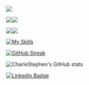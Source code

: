 ![](https://github-profile-summary-cards.vercel.app/api/cards/profile-details?username=charlestephen&theme=github_dark)

![](https://github-profile-summary-cards.vercel.app/api/cards/repos-per-language?username=charlestephen&theme=github_dark)![](https://github-profile-summary-cards.vercel.app/api/cards/most-commit-language?username=charlestephen&theme=github_dark)

![](https://github-profile-summary-cards.vercel.app/api/cards/stats?username=charlestephen&theme=github_dark)![](https://github-profile-summary-cards.vercel.app/api/cards/productive-time?username=charlestephen&theme=github_dark&utcOffset=8)

[![My Skills](https://skillicons.dev/icons?i=ansible,arduino,aws,azure,bash,bsd,bootstrap,cloudflare,coffeescript,css,discord,docker,firebase,gcp,git,github,githubactions,grafana,graphql,go,gitlab,html,instagram,jenkins,js,kubernetes,latex,linux,linkedin,mongodb,mysql,nginx,nodejs,openshift,postgres,postman,powershell,prometheus,py,raspberrypi,redis,stackoverflow,sqlite,vim,vercel,vscode,wordpress,&perline=12)](https://skillicons.dev)

[![GitHub Streak](https://streak-stats.demolab.com/?user=charlestephen&theme=dark&card_widtth800)](https://git.io/streak-stats)

![CharleStephen's GitHub stats](https://github-readme-stats.vercel.app/api?username=charlestephen&show_icons=true&theme=tokyonight&show=reviews,discussions_started,discussions_answered,prs_merged,prs_merged_percentage&show_icons=true&bg_color=00000000)

[![Linkedin Badge](https://img.shields.io/badge/-mrcharlestephen-blue?style=flat&logo=Linkedin&logoColor=white)](https://linkedin.com/in/mrcharlestephen)

